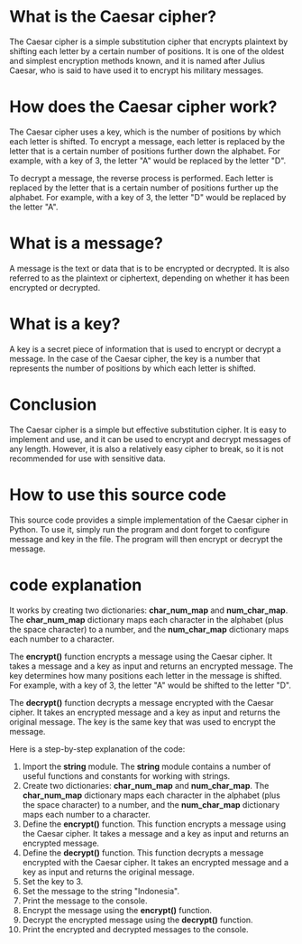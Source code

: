 # What is the Caesar cipher?

The Caesar cipher is a simple substitution cipher that encrypts plaintext by shifting each letter by a certain number of positions. It is one of the oldest and simplest encryption methods known, and it is named after Julius Caesar, who is said to have used it to encrypt his military messages.

# How does the Caesar cipher work?

The Caesar cipher uses a key, which is the number of positions by which each letter is shifted. To encrypt a message, each letter is replaced by the letter that is a certain number of positions further down the alphabet. For example, with a key of 3, the letter "A" would be replaced by the letter "D".

To decrypt a message, the reverse process is performed. Each letter is replaced by the letter that is a certain number of positions further up the alphabet. For example, with a key of 3, the letter "D" would be replaced by the letter "A".

# What is a message?

A message is the text or data that is to be encrypted or decrypted. It is also referred to as the plaintext or ciphertext, depending on whether it has been encrypted or decrypted.

# What is a key?

A key is a secret piece of information that is used to encrypt or decrypt a message. In the case of the Caesar cipher, the key is a number that represents the number of positions by which each letter is shifted.

# Conclusion

The Caesar cipher is a simple but effective substitution cipher. It is easy to implement and use, and it can be used to encrypt and decrypt messages of any length. However, it is also a relatively easy cipher to break, so it is not recommended for use with sensitive data.

# How to use this source code

This source code provides a simple implementation of the Caesar cipher in Python. To use it, simply run the program and dont forget to configure message and key in the file. The program will then encrypt or decrypt the message.

# code explanation

It works by creating two dictionaries: **char_num_map** and **num_char_map**. The **char_num_map** dictionary maps each character in the alphabet (plus the space character) to a number, and the **num_char_map** dictionary maps each number to a character.

The **encrypt()** function encrypts a message using the Caesar cipher. It takes a message and a key as input and returns an encrypted message. The key determines how many positions each letter in the message is shifted. For example, with a key of 3, the letter "A" would be shifted to the letter "D".

The **decrypt()** function decrypts a message encrypted with the Caesar cipher. It takes an encrypted message and a key as input and returns the original message. The key is the same key that was used to encrypt the message.

Here is a step-by-step explanation of the code:

1. Import the **string** module. The **string** module contains a number of useful functions and constants for working with strings.
2. Create two dictionaries: **char_num_map** and **num_char_map**. The **char_num_map** dictionary maps each character in the alphabet (plus the space character) to a number, and the **num_char_map** dictionary maps each number to a character.
3. Define the **encrypt()** function. This function encrypts a message using the Caesar cipher. It takes a message and a key as input and returns an encrypted message.
4. Define the **decrypt()** function. This function decrypts a message encrypted with the Caesar cipher. It takes an encrypted message and a key as input and returns the original message.
5. Set the key to 3.
6. Set the message to the string "Indonesia".
7. Print the message to the console.
8. Encrypt the message using the **encrypt()** function.
9. Decrypt the encrypted message using the **decrypt()** function.
10. Print the encrypted and decrypted messages to the console.
